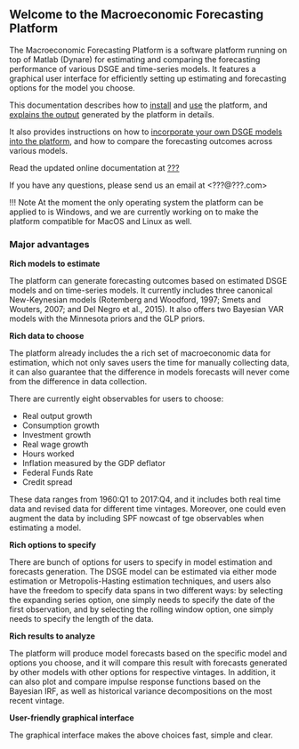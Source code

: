 ## Welcome to the Macroeconomic Forecasting Platform

The Macroeconomic Forecasting Platform is a software platform running on top of Matlab (Dynare) for estimating and comparing the forecasting performance of various DSGE and time-series models. It features a graphical user interface for efficiently setting up estimating and forecasting options for the model you choose.

This documentation describes how to [install](installation_requirements) and [use](using_platform) the platform, and [explains the output](output) generated by the platform in details.

It also provides instructions on how to [incorporate your own DSGE models into the platform](adding_model), and how to compare the forecasting outcomes across various models.

Read the updated online documentation at [???](https://www.google.com)

If you have any questions, please send us an email at <???@???.com>

!!! Note
	At the moment the only operating system the platform can be applied to is Windows, and we are currently working on to make the platform compatible for MacOS and Linux as well.

### Major advantages

**Rich models to estimate**

The platform can generate forecasting outcomes based on estimated DSGE models and on time-series models. It currently includes three canonical New-Keynesian models (Rotemberg and Woodford, 1997; Smets and Wouters, 2007; and Del Negro et al., 2015). It also offers two Bayesian VAR models with the Minnesota priors and the GLP priors.

**Rich data to choose**

The platform already includes the a rich set of macroeconomic data for estimation, which not only saves users the time for manually collecting data, it can also guarantee that the difference in models forecasts will never come from the difference in data collection.

<p id='observables'>There are currently eight observables for users to choose:</p>

- Real output growth
- Consumption growth
- Investment growth
- Real wage growth
- Hours worked
- Inflation measured by the GDP deflator
- Federal Funds Rate
- Credit spread

These data ranges from 1960:Q1 to 2017:Q4, and it includes both real time data and revised data for different time vintages. Moreover, one could even augment the data by including SPF nowcast of tge observables when estimating a model.

**Rich options to specify** 

There are bunch of options for users to specify in model estimation and forecasts generation. The DSGE model can be estimated via either mode estimation or Metropolis-Hasting estimation techniques, and users also have the freedom to specify data spans in two different ways: by selecting the expanding series option, one simply needs to specify the date of the first observation, and by selecting the rolling window option, one simply needs to specify the length of the data.

**Rich results to analyze**

The platform will produce model forecasts based on the specific model and options you choose, and it will compare this result with forecasts generated by other models with other options for respective vintages. In addition, it can also plot and compare impulse response functions based on the Bayesian IRF, as well as historical variance decompositions on the most recent vintage.

**User-friendly graphical interface**

The graphical interface makes the above choices fast, simple and clear.
